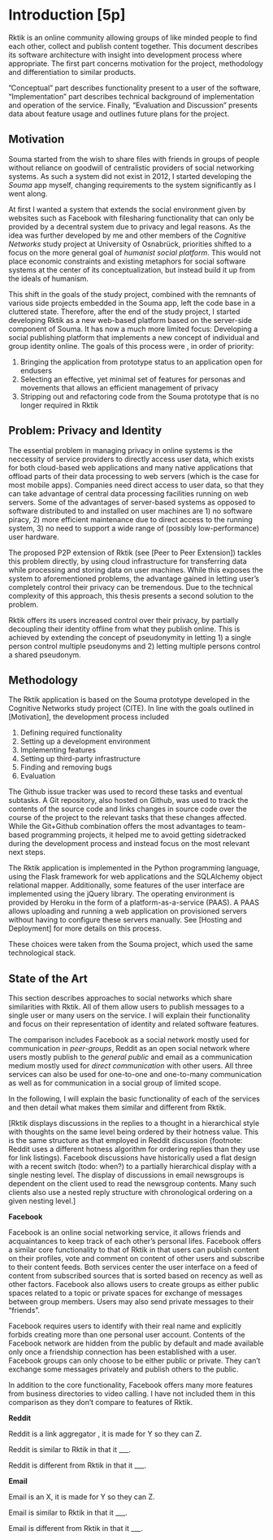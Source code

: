 # Introduction [5p]

Rktik is an online community allowing groups of like minded people to find each other, collect and publish content together. This document describes its software architecture with insight into development process where appropriate. The first part concerns motivation for the project, methodology and differentiation to similar products.

”Conceptual” part describes functionality present to a user of the software, “Implementation” part describes technical background of implementation and operation of the service. Finally, “Evaluation and Discussion” presents data about feature usage and outlines future plans for the project.

## Motivation

Souma started from the wish to share files with friends in groups of people without reliance on goodwill of centralistic providers of social networking systems. As such a system did not exist in 2012, I started developing the *Souma* app myself, changing requirements to the system significantly as I went along.

At first I wanted a system that extends the social environment given by websites such as Facebook with filesharing functionality that can only be provided by a decentral system due to privacy and legal reasons. As the idea was further developed by me and other members of the *Cognitive Networks* study project at University of Osnabrück, priorities shifted to a focus on the more general goal of *humanist social platform*. This would not place economic constraints and existing metaphors for social software systems at the center of its conceptualization, but instead build it up from the ideals of humanism.

This shift in the goals of the study project, combined with the remnants of various side projects embedded in the Souma app, left the code base in a cluttered state. Therefore, after the end of the study project, I started developing Rktik as a new web-based platform based on the server-side component of Souma. It has now a much more limited focus: Developing a social publishing platform that implements a new concept of individual and group identity online. The goals of this process were , in order of priority:

1. Bringing the application from prototype status to an application open for endusers
2. Selecting an effective, yet minimal set of features for personas and movements that allows an efficient management of privacy
3. Stripping out and refactoring code from the Souma prototype that is no longer required in Rktik

## Problem: Privacy and Identity

The essential problem in managing privacy in online systems is the neccessity of service providers to directly access user data, which exists for both cloud-based web applications and many native applications that offload parts of their data processing to web servers (which is the case for most mobile apps). Companies need direct access to user data, so that they can take advantage of central data processing facilities running on web servers. Some of the advantages of server-based systems as opposed to software distributed to and installed on user machines are 1) no software piracy, 2) more efficient maintenance due to direct access to the running system, 3) no need to support a wide range of (possibly low-performance) user hardware.

The proposed P2P extension of Rktik (see [Peer to Peer Extension]) tackles this problem directly, by using cloud infrastructure for transferring data while processing and storing data on user machines. While this exposes the system to aforementioned problems, the advantage gained in letting user’s completely control their privacy can be tremendous. Due to the technical complexity of this approach, this thesis presents a second solution to the problem.

Rktik offers its users increased control over their privacy, by partially decoupling their identity offline from what they publish online. This is achieved by extending the concept of pseudonymity in letting 1) a single person control multiple pseudonyms and 2) letting multiple persons control a shared pseudonym.

## Methodology

The Rktik application is based on the Souma prototype developed in the Cognitive Networks study project (CITE). In line with the goals outlined in [Motivation], the development process included 

1. Defining required functionality
2. Setting up a development environment
3. Implementing features 
4. Setting up third-party infrastructure
5. Finding and removing bugs
6. Evaluation 

The Github issue tracker was used to record these tasks and eventual subtasks. A Git repository, also hosted on Github, was used to track the contents of the source code and links changes in source code over the course of the project to the relevant tasks that these changes affected. While the Git+Github combination offers the most advantages to team-based programming projects, it helped me to avoid getting sidetracked during the development process and instead focus on the most relevant next steps.

The Rktik application is implemented in the Python programming language, using the Flask framework for web applications and the SQLAlchemy object relational mapper. Additionally, some features of the user interface are implemented using the jQuery library. The operating environment is provided by Heroku in the form of a  platform-as-a-service (PAAS). A PAAS allows uploading and running a web application on provisioned servers without having to configure these servers manually. See [Hosting and Deployment] for more details on this process.

These choices were taken from the Souma project, which used the same technological stack.

## State of the Art 

This section describes approaches to social networks which share similarities with Rktik. All of them allow users to publish messages to a single user or many users on the service. I will explain their functionality and focus on their representation of identity and related software features. 

The comparison includes Facebook as a social network mostly used for communication in *peer-groups*, Reddit as an open social network where users mostly publish to the *general public* and email as a communication medium mostly used for *direct communication* with other users. All three services can also be used for one-to-one and one-to-many communication as well as for communication in a social group of limited scope.

In the following, I will explain the basic functionality of each of the services and then detail what makes them similar and different from Rktik.

[Rktik displays discussions in the replies to a thought in a hierarchical style with thoughts on the same level being ordered by their hotness value. This is the same structure as that employed in Reddit discussion (footnote: Reddit uses a different hotness algorithm for ordering replies than they use for link listings). Facebook discussions have historically used a flat design with a recent switch (todo: when?) to a partially hierarchical display with a single nesting level. The display of discussions in email newsgroups is dependent on the client used to read the newsgroup contents. Many such clients also use a nested reply structure with chronological ordering on a given nesting level.]

**Facebook**

Facebook is an online social networking service, it allows friends and acquaintances to keep track of each other’s personal lifes. Facebook offers a similar core functionality to that of Rktik in that users can publish content on their profiles, vote and comment on content of other users and subscribe to their content feeds. Both services center the user interface on a feed of content from subscribed sources that is sorted based on recency as well as other factors. Facebook also allows users to create groups as either public spaces related to a topic or private spaces for exchange of messages between group members. Users may also send private messages to their “friends”.

Facebook requires users to identify with their real name and explicitly forbids creating more than one personal user account.  Contents of the Facebook network are hidden from the public by default and made available only once a friendship connection has been established with a user. Facebook groups can only choose to be either public or private. They can’t exchange some messages privately and publish others to the public.

In addition to the core functionality, Facebook offers many more features from business directories to video calling. I have not included them in this comparison as they don’t compare to features of Rktik.

**Reddit**

Reddit is a link aggregator , it is made for Y so they can Z.

Reddit is similar to Rktik in that it ___.

Reddit is different from Rktik in that it ___.

**Email**

Email is an X, it is made for Y so they can Z.

Email is similar to Rktik in that it ___.

Email is different from Rktik in that it ___.
